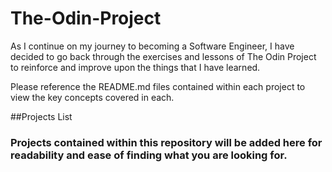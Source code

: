 # The-Odin-Project

As I continue on my journey to becoming a Software Engineer, I have decided to go back through the exercises and lessons of The Odin Project to reinforce and improve upon the things that I have learned.

Please reference the README.md files contained within each project to view the key concepts covered in each.

##Projects List

### Projects contained within this repository will be added here for readability and ease of finding what you are looking for.
